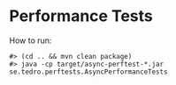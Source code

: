 # Performance Tests

How to run:

```
#> (cd .. && mvn clean package)
#> java -cp target/async-perftest-*.jar se.tedro.perftests.AsyncPerformanceTests
```
